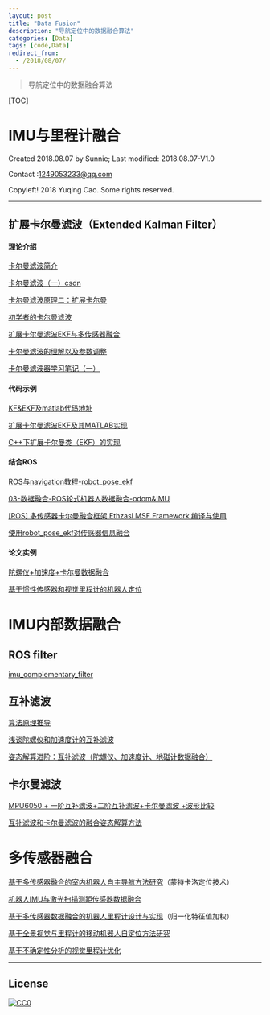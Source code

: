 ```yaml
---
layout: post
title: "Data Fusion"
description: "导航定位中的数据融合算法"
categories: [Data]
tags: [code,Data]
redirect_from:
  - /2018/08/07/
---
```


>  导航定位中的数据融合算法

[TOC]

# IMU与里程计融合

Created 2018.08.07 by Sunnie; Last modified: 2018.08.07-V1.0

Contact :[1249053233@qq.com](mailto:1249053233@qq.com)

Copyleft! 2018 Yuqing Cao. Some rights reserved.

------

## 扩展卡尔曼滤波（Extended Kalman Filter）

#### 理论介绍

[卡尔曼滤波简介](https://blog.csdn.net/young_gy/article/details/78177291)

[卡尔曼滤波（一）csdn](https://blog.csdn.net/u012936940/article/details/76805526)

[卡尔曼滤波原理二：扩展卡尔曼](https://blog.csdn.net/u012936940/article/details/77249245)

[初学者的卡尔曼滤波](http://www.360doc.com/content/17/0113/15/19235756_622220370.shtml)

[扩展卡尔曼滤波EKF与多传感器融合](https://blog.csdn.net/young_gy/article/details/78468153)

[卡尔曼滤波的理解以及参数调整](https://blog.csdn.net/u013453604/article/details/50301477)

[卡尔曼滤波器学习笔记（一）](https://blog.csdn.net/lizilpl/article/details/45268471)

#### 代码示例

[KF&EKF及matlab代码地址](https://www.cnblogs.com/TIANHUAHUA/p/8473029.html)

[扩展卡尔曼滤波EKF及其MATLAB实现](http://blog.sina.com.cn/s/blog_ea828d2a0102wgun.html)

[C++下扩展卡尔曼类（EKF）的实现](https://blog.csdn.net/qiguizhe/article/details/78979715)

#### 结合ROS

[ROS与navigation教程-robot_pose_ekf](https://www.ncnynl.com/archives/201708/1909.html)

[03-数据融合-ROS轮式机器人数据融合-odom&IMU](https://www.jianshu.com/p/d19c249052e5)

[[ROS] 多传感器卡尔曼融合框架 Ethzasl MSF Framework 编译与使用](http://www.liuxiao.org/2016/07/ros-%e5%a4%9a%e4%bc%a0%e6%84%9f%e5%99%a8%e5%8d%a1%e5%b0%94%e6%9b%bc%e8%9e%8d%e5%90%88%e6%a1%86%e6%9e%b6-ethzasl-msf-framework-%e7%bc%96%e8%af%91%e4%b8%8e%e4%bd%bf%e7%94%a8/)

[使用robot_pose_ekf对传感器信息融合](http://www.dongcoder.com/detail-799955.html)

#### 论文实例

[陀螺仪+加速度+卡尔曼数据融合](https://wenku.baidu.com/view/ed337b8c856a561252d36f7f.html)

[基于惯性传感器和视觉里程计的机器人定位](https://wenku.baidu.com/view/c1ded71f7fd5360cba1adbeb.html)



# IMU内部数据融合

## ROS filter

[imu_complementary_filter](https://github.com/ccny-ros-pkg/imu_tools/tree/indigo/imu_complementary_filter)

## 互补滤波

[算法原理推导](https://blog.csdn.net/superrunner_wujin/article/details/77746582)

[浅谈陀螺仪和加速度计的互补滤波](https://blog.csdn.net/zhaojun1204/article/details/52790697)

[姿态解算进阶：互补滤波（陀螺仪、加速度计、地磁计数据融合）](https://blog.csdn.net/MOU_IT/article/details/80391216)

## 卡尔曼滤波

[MPU6050 + 一阶互补滤波+二阶互补滤波+卡尔曼滤波  +波形比较](https://blog.csdn.net/m0_37575064/article/details/76098588)

[互补滤波和卡尔曼滤波的融合姿态解算方法](http://www.doc88.com/p-2572805655284.html)



# 多传感器融合

[基于多传感器融合的室内机器人自主导航方法研究](http://f.wanfangdata.com.cn/www/%E5%9F%BA%E4%BA%8E%E5%A4%9A%E4%BC%A0%E6%84%9F%E5%99%A8%E8%9E%8D%E5%90%88%E7%9A%84%E5%AE%A4%E5%86%85%E6%9C%BA%E5%99%A8%E4%BA%BA%E8%87%AA%E4%B8%BB%E5%AF%BC%E8%88%AA%E6%96%B9%E6%B3%95%E7%A0%94%E7%A9%B6.ashx?isread=true&type=degree&resourceId=Y3226485&transaction=%7B%22id%22%3Anull%2C%22transferOutAccountsStatus%22%3Anull%2C%22transaction%22%3A%7B%22id%22%3A%221018844053740998656%22%2C%22status%22%3A1%2C%22createDateTime%22%3Anull%2C%22payDateTime%22%3A1531746326276%2C%22authToken%22%3A%22TGT-8997191-CPK9DxNmeM2qaovwaALIt4PRyWtfbNzXWD2DrIbKGfbRNLhceb-my.wanfangdata.com.cn%22%2C%22user%22%3A%7B%22accountType%22%3A%22Group%22%2C%22key%22%3A%22hzkjdx%22%7D%2C%22transferIn%22%3A%7B%22accountType%22%3A%22Income%22%2C%22key%22%3A%22ThesisFulltext%22%7D%2C%22transferOut%22%3A%7B%22GTimeLimit.hzkjdx%22%3A30.0%7D%2C%22turnover%22%3A30.0%2C%22productDetail%22%3A%22degree_Y3226485%22%2C%22productTitle%22%3Anull%2C%22userIP%22%3A%22115.156.143.62%22%2C%22organName%22%3Anull%2C%22memo%22%3Anull%2C%22webTransactionRequest%22%3Anull%2C%22signature%22%3A%22GtvO5lpo57sLeaKsI%2Fn5ykDgVD8FtLVwDKU0WXAqYzRO9SBFO4KIKl%2FCGeGk5JibCBCJrIjepaJ7%5Cnles0AF234k2k3Vzon%2FQSLWuaSGYLRsL0%2Fh1oMesYADHg1JSIShDZV80wXmnEbs2Lra2jzC%2F%2B51cH%5CnB57jqr0mF1AymgaXO00%3D%22%2C%22delete%22%3Afalse%7D%2C%22isCache%22%3Afalse%7D)（蒙特卡洛定位技术）

[机器人IMU与激光扫描测距传感器数据融合](http://robot.sia.cn/CN/abstract/abstract12478.shtml)

[基于多传感器数据融合的机器人里程计设计与实现](http://kns.cnki.net/KCMS/detail/detail.aspx?dbcode=CJFQ&dbname=CJFD2012&filename=CGJS201201013&uid=WEEvREcwSlJHSldRa1FhdkJkVWI3Nkp5eEFCSmdBY01GZnVFdFgrczZwVT0=$9A4hF_YAuvQ5obgVAqNKPCYcEjKensW4ggI8Fm4gTkoUKaID8j8gFw!!&v=MDAwNDFyQ1VSTEtmWU9kcEZDbmhXci9OSmlyQmZiRzRIOVBNcm85RVo0UjhlWDFMdXhZUzdEaDFUM3FUcldNMUY=)（归一化特征值加权）

[基于全景视觉与里程计的移动机器人自定位方法研究](http://robolab.sjtu.edu.cn/kindeditor/Upload/file/20170830/20170830163343_0805.pdf)

[基于不确定性分析的视觉里程计优化](http://www.zjujournals.com/eng/CN/abstract/abstract11697.shtml)


------
## License

[![CC0](http://i.creativecommons.org/p/zero/1.0/88x31.png)](http://creativecommons.org/publicdomain/zero/1.0/)
